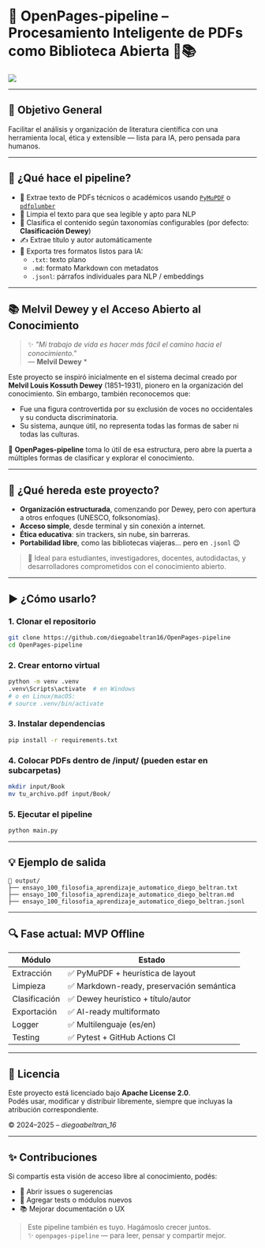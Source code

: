 # 📘 OpenPages-pipeline – Procesamiento Inteligente de PDFs como Biblioteca Abierta 🤖📚

![](https://github.com/diegoabeltran16/OpenPages-pipeline/actions/workflows/test.yml/badge.svg)

---

## 🎯 Objetivo General

Facilitar el análisis y organización de literatura científica con una herramienta local, ética y extensible — lista para IA, pero pensada para humanos.

---

## 🔧 ¿Qué hace el pipeline?

- 📄 Extrae texto de PDFs técnicos o académicos usando [`PyMuPDF`](https://pymupdf.readthedocs.io/en/latest/) o [`pdfplumber`](https://github.com/jsvine/pdfplumber)
- 🧹 Limpia el texto para que sea legible y apto para NLP
- 🧠 Clasifica el contenido según taxonomías configurables (por defecto: **Clasificación Dewey**)
- ✍️ Extrae título y autor automáticamente
- 💾 Exporta tres formatos listos para IA:
  - `.txt`: texto plano
  - `.md`: formato Markdown con metadatos
  - `.jsonl`: párrafos individuales para NLP / embeddings

---

## 📚 Melvil Dewey y el Acceso Abierto al Conocimiento

> ✨ *"Mi trabajo de vida es hacer más fácil el camino hacia el conocimiento."*  
> — **Melvil Dewey** *

Este proyecto se inspiró inicialmente en el sistema decimal creado por **Melvil Louis Kossuth Dewey** (1851–1931), pionero en la organización del conocimiento. Sin embargo, también reconocemos que:

- Fue una figura controvertida por su exclusión de voces no occidentales y su conducta discriminatoria.
- Su sistema, aunque útil, no representa todas las formas de saber ni todas las culturas.

🔄 **OpenPages-pipeline** toma lo útil de esa estructura, pero abre la puerta a múltiples formas de clasificar y explorar el conocimiento.

---

## 🌱 ¿Qué hereda este proyecto?

- **Organización estructurada**, comenzando por Dewey, pero con apertura a otros enfoques (UNESCO, folksonomías).
- **Acceso simple**, desde terminal y sin conexión a internet.
- **Ética educativa**: sin trackers, sin nube, sin barreras.
- **Portabilidad libre**, como las bibliotecas viajeras... pero en `.jsonl` 😉

> 🧠 Ideal para estudiantes, investigadores, docentes, autodidactas, y desarrolladores comprometidos con el conocimiento abierto.

---

## ▶️ ¿Cómo usarlo?

### 1. Clonar el repositorio

```bash
git clone https://github.com/diegoabeltran16/OpenPages-pipeline
cd OpenPages-pipeline
```

### 2. Crear entorno virtual

```bash
python -m venv .venv
.venv\Scripts\activate  # en Windows
# o en Linux/macOS:
# source .venv/bin/activate
```

### 3. Instalar dependencias

```bash
pip install -r requirements.txt
```

### 4. Colocar PDFs dentro de /input/ (pueden estar en subcarpetas)

```bash
mkdir input/Book
mv tu_archivo.pdf input/Book/
```

### 5. Ejecutar el pipeline

```bash
python main.py
```

---

## 💡 Ejemplo de salida

```plaintext
📁 output/
├── ensayo_100_filosofia_aprendizaje_automatico_diego_beltran.txt
├── ensayo_100_filosofia_aprendizaje_automatico_diego_beltran.md
├── ensayo_100_filosofia_aprendizaje_automatico_diego_beltran.jsonl
```

---

## 🔍 Fase actual: MVP Offline

| Módulo | Estado |
| --- | --- |
| Extracción | ✅ PyMuPDF + heurística de layout |
| Limpieza | ✅ Markdown-ready, preservación semántica |
| Clasificación | ✅ Dewey heurístico + título/autor |
| Exportación | ✅ AI-ready multiformato |
| Logger | ✅ Multilenguaje (es/en) |
| Testing | ✅ Pytest + GitHub Actions CI |

---

## 📄 Licencia

Este proyecto está licenciado bajo **Apache License 2.0**.  
Podés usar, modificar y distribuir libremente, siempre que incluyas la atribución correspondiente.

© 2024–2025 – *diegoabeltran_16*

---

## ✨ Contribuciones

Si compartís esta visión de acceso libre al conocimiento, podés:

- 💬 Abrir issues o sugerencias
- 🧪 Agregar tests o módulos nuevos
- 📚 Mejorar documentación o UX

> Este pipeline también es tuyo. Hagámoslo crecer juntos.  
> ✨ `openpages-pipeline` — para leer, pensar y compartir mejor.